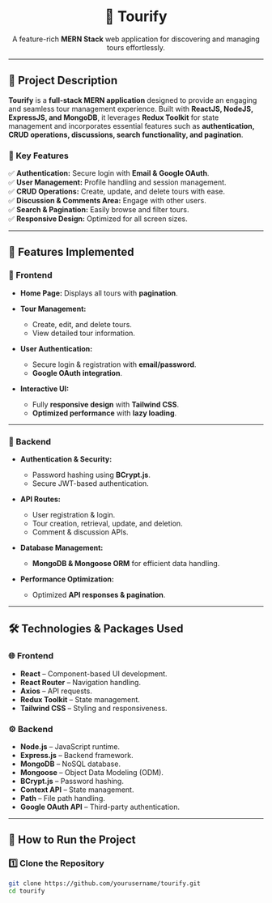 <div align="center">

# 🚀 Tourify  

A feature-rich **MERN Stack** web application for discovering and managing tours effortlessly.  

</div>

---

## 📌 Project Description  

**Tourify** is a **full-stack MERN application** designed to provide an engaging and seamless tour management experience. Built with **ReactJS, NodeJS, ExpressJS, and MongoDB**, it leverages **Redux Toolkit** for state management and incorporates essential features such as **authentication, CRUD operations, discussions, search functionality, and pagination**.  

### 🔹 Key Features  
✅ **Authentication:** Secure login with **Email & Google OAuth**.  
✅ **User Management:** Profile handling and session management.  
✅ **CRUD Operations:** Create, update, and delete tours with ease.  
✅ **Discussion & Comments Area:** Engage with other users.  
✅ **Search & Pagination:** Easily browse and filter tours.  
✅ **Responsive Design:** Optimized for all screen sizes.  

---

## 🎯 Features Implemented  

### 🚀 Frontend  

- **Home Page:** Displays all tours with **pagination**.  

- **Tour Management:**  
  - Create, edit, and delete tours.  
  - View detailed tour information.  

- **User Authentication:**  
  - Secure login & registration with **email/password**.  
  - **Google OAuth integration**.  

- **Interactive UI:**  
  - Fully **responsive design** with **Tailwind CSS**.  
  - **Optimized performance** with **lazy loading**.  

---

### 🔧 Backend  

- **Authentication & Security:**  
  - Password hashing using **BCrypt.js**.  
  - Secure JWT-based authentication.  

- **API Routes:**  
  - User registration & login.  
  - Tour creation, retrieval, update, and deletion.  
  - Comment & discussion APIs.  

- **Database Management:**  
  - **MongoDB & Mongoose ORM** for efficient data handling.  

- **Performance Optimization:**  
  - Optimized **API responses & pagination**.  

---

## 🛠️ Technologies & Packages Used  

### 🌐 Frontend  

- **React** – Component-based UI development.  
- **React Router** – Navigation handling.  
- **Axios** – API requests.  
- **Redux Toolkit** – State management.  
- **Tailwind CSS** – Styling and responsiveness.  

### ⚙️ Backend  

- **Node.js** – JavaScript runtime.  
- **Express.js** – Backend framework.  
- **MongoDB** – NoSQL database.  
- **Mongoose** – Object Data Modeling (ODM).  
- **BCrypt.js** – Password hashing.  
- **Context API** – State management.  
- **Path** – File path handling.  
- **Google OAuth API** – Third-party authentication.  

---

## 📌 How to Run the Project  

### 1️⃣ **Clone the Repository**  
```sh
git clone https://github.com/yourusername/tourify.git
cd tourify

